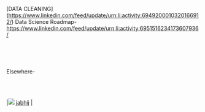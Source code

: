 
[DATA CLEANING] (https://www.linkedin.com/feed/update/urn:li:activity:6949200010320166912/)
Data Science Roadmap- https://www.linkedin.com/feed/update/urn:li:activity:6951516234173607936/


<br/>
<br/>
<img source="https://img.shields.io/badge/LinkedIn-0077B5?style=for-the-badge&logo=linkedin&logoColor=white">
<br/>
<br/>

Elsewhere- 

<br/>
<br/>

|<img src="https://img.shields.io/badge/LinkedIn-0077B5?style=for-the-badge&logo=linkedin&logoColor=white" /> 
[jabhij](https://www.linkedin.com/in/jabhij/) |
<br/>
<br/>
